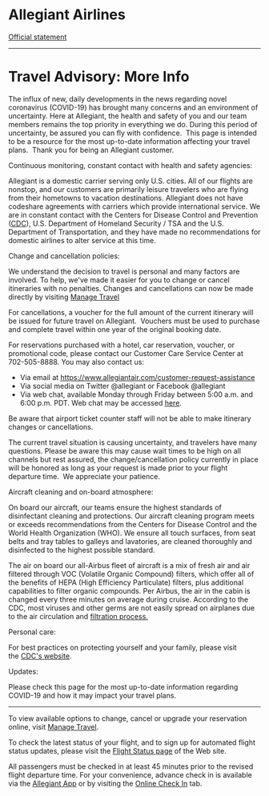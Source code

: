 # Allegiant Airlines

[Official statement](https://www.allegiantair.com/travel-advisory-more-info)

---

Travel Advisory: More Info
==========================

The influx of new, daily developments in the news regarding novel coronavirus (COVID-19) has brought many concerns and an environment of uncertainty. Here at Allegiant, the health and safety of you and our team members remains the top priority in everything we do. During this period of uncertainty, be assured you can fly with confidence.  This page is intended to be a resource for the most up-to-date information affecting your travel plans.  Thank you for being an Allegiant customer.

Continuous monitoring, constant contact with health and safety agencies:

Allegiant is a domestic carrier serving only U.S. cities. All of our flights are nonstop, and our customers are primarily leisure travelers who are flying from their hometowns to vacation destinations. Allegiant does not have codeshare agreements with carriers which provide international service. We are in constant contact with the Centers for Disease Control and Prevention ([CDC](https://www.cdc.gov/coronavirus/2019-ncov/index.html)), U.S. Department of Homeland Security / TSA and the U.S. Department of Transportation, and they have made no recommendations for domestic airlines to alter service at this time.

Change and cancellation policies:

We understand the decision to travel is personal and many factors are involved. To help, we've made it easier for you to change or cancel itineraries with no penalties. Changes and cancellations can now be made directly by visiting [Manage Travel](https://www.allegiantair.com/my-trips)

For cancellations, a voucher for the full amount of the current itinerary will be issued for future travel on Allegiant.  Vouchers must be used to purchase and complete travel within one year of the original booking date. 

For reservations purchased with a hotel, car reservation, voucher, or promotional code, please contact our Customer Care Service Center at 702-505-8888. You may also contact us:

-   Via email at <https://www.allegiantair.com/customer-request-assistance>
-   Via social media on Twitter @allegiant or Facebook @allegiant
-   Via web chat, available Monday through Friday between 5:00 a.m. and 6:00 p.m. PDT. Web chat may be accessed [here](https://www.allegiantair.com/contactus).

Be aware that airport ticket counter staff will not be able to make itinerary changes or cancellations. 

The current travel situation is causing uncertainty, and travelers have many questions. Please be aware this may cause wait times to be high on all channels but rest assured, the change/cancellation policy currently in place will be honored as long as your request is made prior to your flight departure time.  We appreciate your patience.

Aircraft cleaning and on-board atmosphere:

On board our aircraft, our teams ensure the highest standards of disinfectant cleaning and protections. Our aircraft cleaning program meets or exceeds recommendations from the Centers for Disease Control and the World Health Organization (WHO). We ensure all touch surfaces, from seat belts and tray tables to galleys and lavatories, are cleaned thoroughly and disinfected to the highest possible standard.

The air on board our all-Airbus fleet of aircraft is a mix of fresh air and air filtered through VOC (Volatile Organic Compound) filters, which offer all of the benefits of HEPA (High Efficiency Particulate) filters, plus additional capabilities to filter organic compounds. Per Airbus, the air in the cabin is changed every three minutes on average during cruise. According to the CDC, most viruses and other germs are not easily spread on airplanes due to the air circulation and [filtration process.](https://www.cdc.gov/coronavirus/2019-ncov/travelers/faqs.html)

Personal care:

For best practices on protecting yourself and your family, please visit the [CDC's website](https://www.cdc.gov/coronavirus/2019-ncov/index.html).

Updates:

Please check this page for the most up-to-date information regarding COVID-19 and how it may impact your travel plans.

* * * * *

To view available options to change, cancel or upgrade your reservation online, visit [Manage Travel](https://www.allegiantair.com/my-trips).

To check the latest status of your flight, and to sign up for automated flight status updates, please visit the [Flight Status page](https://www.allegiantair.com/flight-status) of the Web site.

All passengers must be checked in at least 45 minutes prior to the revised flight departure time. For your convenience, advance check in is available via the [Allegiant App](https://www.allegiantair.com/allegiant-mobile-app) or by visiting the [Online Check In](https://www.allegiantair.com/online-checkin) tab.